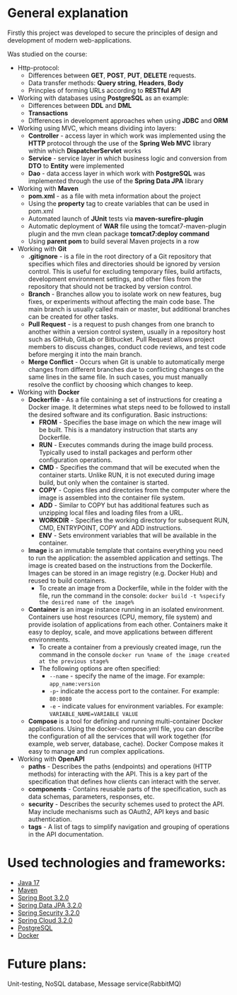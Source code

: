 # General explanation

Firstly this project was developed to secure the principles of design and development of modern web-applications.

Was studied on the course:

- Http-protocol:
    - Differences between **GET**, **POST**, **PUT**, **DELETE** requests.
    - Data transfer methods: **Query string**, **Headers**, **Body**
    - Princples of forming URLs according to **RESTful API**
- Working with databases using **PostgreSQL** as an example:
    - Differences between **DDL** and **DML**
    - **Transactions**
    - Differences in development approaches when using **JDBC** and **ORM**
- Working using MVC, which means dividing into layers:
    - **Controller** - access layer in which work was implemented using the **HTTP** protocol through the use of the **Spring Web MVC** library within which **DispatcherServlet** works
    - **Service** - service layer in which business logic and conversion from **DTO** to **Entity** were implemented
    - **Dao** - data access layer in which work with **PostgreSQL** was implemented through the use of the **Spring Data JPA** library
- Working with **Maven**
     - **pom.xml** - as a file with meta information about the project
     - Using the **property** tag to create variables that can be used in pom.xml
     - Automated launch of **JUnit** tests via **maven-surefire-plugin**
     - Automatic deployment of **WAR** file using the tomcat7-maven-plugin plugin and the mvn clean package **tomcat7:deploy command**
     - Using **parent pom** to build several Maven projects in a row
- Working with **Git**
    - **.gitignore** - is a file in the root directory of a Git repository that specifies which files and directories should be ignored by version control. This is useful for excluding temporary files, build artifacts, development environment settings, and other files from the repository that should not be tracked by version control.
    - **Branch** - Branches allow you to isolate work on new features, bug fixes, or experiments without affecting the main code base. The main branch is usually called main or master, but additional branches can be created for other tasks.
    - **Pull Request** - is a request to push changes from one branch to another within a version control system, usually in a repository host such as GitHub, GitLab or Bitbucket. Pull Request allows project members to discuss changes, conduct code reviews, and test code before merging it into the main branch.
    - **Merge Conflict** - Occurs when Git is unable to automatically merge changes from different branches due to conflicting changes on the same lines in the same file. In such cases, you must manually resolve the conflict by choosing which changes to keep.
- Working with **Docker**
    - **Dockerfile** - As a file containing a set of instructions for creating a Docker image. It determines what steps need to be followed to install the desired software and its configuration. Basic instructions:
        - **FROM** - Specifies the base image on which the new image will be built. This is a mandatory instruction that starts any Dockerfile.
        - **RUN** - Executes commands during the image build process. Typically used to install packages and perform other configuration operations.
        - **CMD** - Specifies the command that will be executed when the container starts. Unlike RUN, it is not executed during image build, but only when the container is started.
        - **COPY** - Copies files and directories from the computer where the image is assembled into the container file system.
        - **ADD** - Similar to COPY but has additional features such as unzipping local files and loading files from a URL.
        - **WORKDIR** - Specifies the working directory for subsequent RUN, CMD, ENTRYPOINT, COPY and ADD instructions.
        - **ENV** - Sets environment variables that will be available in the container.
    - **Image** is an immutable template that contains everything you need to run the application: the assembled application and settings. The image is created based on the instructions from the Dockerfile. Images can be stored in an image registry (e.g. Docker Hub) and reused to build containers.
        - To create an image from a Dockerfile, while in the folder with the file, run the command in the console:
        `docker build -t %specify the desired name of the image%`
    - **Container** is an image instance running in an isolated environment. Containers use host resources (CPU, memory, file system) and provide isolation of applications from each other. Containers make it easy to deploy, scale, and move applications between different environments.
        - To create a container from a previously created image, run the command in the console
        `docker run %name of the image created at the previous stage%`
        - The following options are often specified:
            - `--name` - specify the name of the image. For example: `app_name:version`
            - `-p`- indicate the access port to the container. For example: `80:8080`
            - `-e` - indicate values for environment variables. For example: `VARIABLE_NAME=VARIABLE VALUE`
    - **Compose** is a tool for defining and running multi-container Docker applications. Using the docker-compose.yml file, you can describe the configuration of all the services that will work together (for example, web server, database, cache). Docker Compose makes it easy to manage and run complex applications.
- Working with **OpenAPI**
    - **paths** - Describes the paths (endpoints) and operations (HTTP methods) for interacting with the API. This is a key part of the specification that defines how clients can interact with the server.
    - **components** - Contains reusable parts of the specification, such as data schemas, parameters, responses, etc.
    - **security** - Describes the security schemes used to protect the API. May include mechanisms such as OAuth2, API keys and basic authentication.
    - **tags** - A list of tags to simplify navigation and grouping of operations in the API documentation.

# Used technologies and frameworks:
- [Java 17](https://docs.oracle.com/en/java/javase/17/docs/api/)
- [Maven](https://maven.apache.org/)
- [Spring Boot 3.2.0](https://spring.io/projects/spring-boot)
- [Spring Data JPA 3.2.0](https://spring.io/projects/spring-data-jpa)
- [Spring Security 3.2.0](https://spring.io/projects/spring-security)
- [Spring Cloud 3.2.0](https://spring.io/projects/spring-cloud)
- [PostgreSQL](https://www.postgresql.org/)
- [Docker](https://www.docker.com/)

# Future plans:
Unit-testing, NoSQL database, Message service(RabbitMQ)
